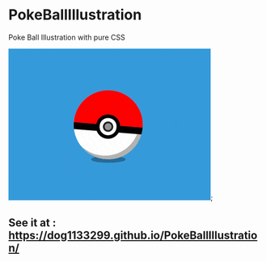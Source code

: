 # PokeBallIllustration
Poke Ball Illustration with pure CSS

![PokeBallIllustration](src/PokeBallIllustration.gif);

## See it at : https://dog1133299.github.io/PokeBallIllustration/
